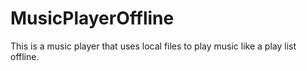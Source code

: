# MusicPlayerOffline
This is a music player that uses local files to play music like a play list offline.
